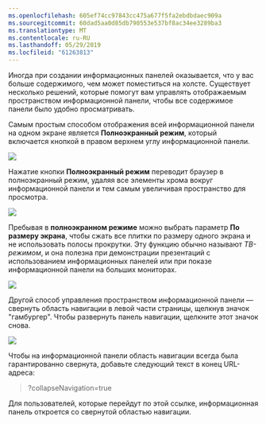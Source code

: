 ```yaml
---
ms.openlocfilehash: 605ef74cc97843cc475a677f5fa2ebdbdaec909a
ms.sourcegitcommit: 60dad5aa0d85db790553e537bf8ac34ee3289ba3
ms.translationtype: MT
ms.contentlocale: ru-RU
ms.lasthandoff: 05/29/2019
ms.locfileid: "61263813"
---
```

Иногда при создании информационных панелей оказывается, что у вас больше содержимого, чем может поместиться на холсте. Существует несколько решений, которые помогут вам управлять отображаемым пространством информационной панели, чтобы все содержимое панели было удобно просматривать.

Самым простым способом отображения всей информационной панели на одном экране является **Полноэкранный режим**, который включается кнопкой в правом верхнем углу информационной панели.

![](media/4-4e-get-more-dashboard-space/4-4e_1.png)

Нажатие кнопки **Полноэкранный режим** переводит браузер в полноэкранный режим, удаляя все элементы хрома вокруг информационной панели и тем самым увеличивая пространство для просмотра.

![](media/4-4e-get-more-dashboard-space/4-4e_2.png)

Пребывая в **полноэкранном режиме** можно выбрать параметр **По размеру экрана**, чтобы сжать все плитки по размеру одного экрана и не использовать полосы прокрутки. Эту функцию обычно называют *ТВ-режимом*, и она полезна при демонстрации презентаций с использованием информационных панелей или при показе информационной панели на больших мониторах.

![](media/4-4e-get-more-dashboard-space/4-4e_3.png)

Другой способ управления пространством информационной панели — свернуть область навигации в левой части страницы, щелкнув значок "гамбургер". Чтобы развернуть панель навигации, щелкните этот значок снова.

![](media/4-4e-get-more-dashboard-space/4-4e_4.png)

Чтобы на информационной панели область навигации всегда была гарантированно свернута, добавьте следующий текст в конец URL-адреса:

> ?collapseNavigation=true
> 
> 

Для пользователей, которые перейдут по этой ссылке, информационная панель откроется со свернутой областью навигации.

